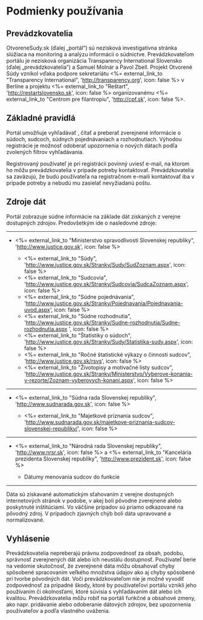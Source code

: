 # Podmienky používania

## Prevádzkovatelia

OtvoreneSudy.sk (ďalej „portál“) sú nezisková investigatívna stránka
slúžiaca na monitoring a analýzu informácií o súdnictve. Prevádzkovateľom
portálu je nezisková organizácia Transparency International Slovensko
(ďalej „prevádzkovatelia”) a Samuel Molnár a Pavol Zbell.
Projekt Otvorené Súdy vznikol vďaka podpore sekretariátu
<%= external_link_to "Transparency International", 'http://transparency.org', icon: false %>
v Berlíne a projektu <%= external_link_to "Reštart", 'http://restartslovensko.sk', icon: false %>
organizovanému <%= external_link_to "Centrom pre filantropiu", 'http://cpf.sk', icon: false %>. 

## Základné pravidlá

Portál umožňuje vyhľadávať , čítať a preberať zverejnené informácie o súdoch,
sudcoch, súdnych pojednávaniach a rozhodnutiach. Výhodou registrácie je 
možnosť odoberať upozornenia o nových dátach podľa zvolených filtrov
vyhľadávania.

Registrovaný používateľ je pri registrácii povinný uviesť e-mail, na ktorom
ho môžu prevádzkovatelia v prípade potreby kontaktovať. Prevádzkovatelia sa
zaväzujú, že budú používateľa na registračnom e-maili kontaktovať iba v
prípade potreby a nebudú mu zasielať nevyžiadanú poštu.  

## Zdroje dát

Portál zobrazuje súdne informácie na základe dát získaných z verejne dostupných
zdrojov. Predovšetkým ide o nasledovné zdroje:

<hr/>

- <%= external_link_to "Ministerstvo spravodlivosti Slovenskej republiky", 'http://www.justice.gov.sk', icon: false %>

  - <%= external_link_to "Súdy", 'http://www.justice.gov.sk/Stranky/Sudy/SudZoznam.aspx', icon: false %>
  - <%= external_link_to "Sudcovia", 'http://www.justice.gov.sk/Stranky/Sudcovia/SudcaZoznam.aspx', icon: false %>
  - <%= external_link_to "Súdne pojednávania", 'http://www.justice.gov.sk/Stranky/Pojednavania/Pojednavania-uvod.aspx', icon: false %>
  - <%= external_link_to "Súdne rozhodnutia", 'http://www.justice.gov.sk/Stranky/Sudne-rozhodnutia/Sudne-rozhodnutia.aspx ', icon: false %>
  - <%= external_link_to "Štatistiky o súdoch", 'http://www.justice.gov.sk/Stranky/Sudy/Statistika-sudy.aspx', icon: false %>
  - <%= external_link_to "Ročné štatistické výkazy o činnosti sudcov", 'http://www.justice.gov.sk/rsvs', icon: false %>
  - <%= external_link_to "Životopisy a motivačné listy sudcov", 'http://www.justice.gov.sk/Stranky/Ministerstvo/Vyberove-konania-v-rezorte/Zoznam-vyberovych-konani.aspx', icon: false %>

<hr/>

- <%= external_link_to "Súdna rada Slovenskej republiky", 'http://www.sudnarada.gov.sk', icon: false %>

  - <%= external_link_to "Majetkové priznania sudcov", 'http://www.sudnarada.gov.sk/majetkove-priznania-sudcov-slovenskej-republiky/', icon: false %>

<hr/>

- <%= external_link_to "Národná rada Slovenskej republiky", 'http://www.nrsr.sk', icon: false %> a <%= external_link_to "Kancelária prezidenta Slovenskej republiky", 'http://www.prezident.sk', icon: false %>

  - Dátumy menovania sudcov do funkcie

<hr/>

Dáta sú získavané automatickým sťahovaním z verejne dostupných internetových
stránok v podobe, v akej boli pôvodne zverejnené alebo poskytnuté inštitúciami.
Vo väčšine prípadov sú priamo odkazované na pôvodný zdroj. V prípadoch zjavných
chýb boli dáta upravované a normalizované.

## Vyhlásenie

Prevádzkovatelia nepreberajú právnu zodpovednosť za obsah, podobu, správnosť
zverejnených dát alebo ich neustálu dostupnosť. Používateľ berie na vedomie
skutočnosť, že zverejnené dáta môžu obsahovať chyby spôsobené spracovaním
veľkého množstva údajov ako aj chyby spôsobené pri tvorbe pôvodných dát. 
Voči prevádzkovateľom nie je možné vyvodiť zodpovednosť za prípadné škody,
ktoré by používateľovi portálu vznikli jeho používaním či okolnosťami, ktoré
súvisia s vyhľadávaním dát alebo ich kvalitou. Prevádzkovatelia môžu robiť na
portáli funkčné a obsahové zmeny, ako napr. pridávanie alebo odoberanie
dátových zdrojov, bez upozornenia používateľov a podľa vlastného uváženia.  
